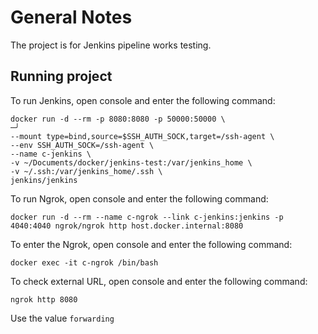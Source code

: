 # General Notes

The project is for Jenkins pipeline works testing.

## Running project

To run Jenkins, open console and enter the following command:

```console
docker run -d --rm -p 8080:8080 -p 50000:50000 \                                                 ─╯
--mount type=bind,source=$SSH_AUTH_SOCK,target=/ssh-agent \
--env SSH_AUTH_SOCK=/ssh-agent \
--name c-jenkins \
-v ~/Documents/docker/jenkins-test:/var/jenkins_home \
-v ~/.ssh:/var/jenkins_home/.ssh \
jenkins/jenkins
```

To run Ngrok, open console and enter the following command:

```console
docker run -d --rm --name c-ngrok --link c-jenkins:jenkins -p 4040:4040 ngrok/ngrok http host.docker.internal:8080
```

To enter the Ngrok, open console and enter the following command:

```console
docker exec -it c-ngrok /bin/bash
```

To check external URL, open console and enter the following command:

```console
ngrok http 8080
```

Use the value `forwarding`

